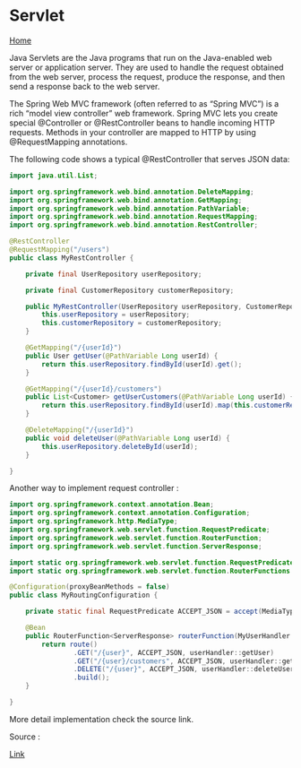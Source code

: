 # Servlet
 [Home](README.md)

Java Servlets are the Java programs that run on the Java-enabled web server or application server. They are used to handle the request obtained from the web server, process the request, produce the response, and then send a response back to the web server. 



The Spring Web MVC framework (often referred to as “Spring MVC”) is a rich “model view controller” web framework. Spring MVC lets you create special @Controller or @RestController beans to handle incoming HTTP requests. Methods in your controller are mapped to HTTP by using @RequestMapping annotations.

The following code shows a typical @RestController that serves JSON data:

```java
import java.util.List;

import org.springframework.web.bind.annotation.DeleteMapping;
import org.springframework.web.bind.annotation.GetMapping;
import org.springframework.web.bind.annotation.PathVariable;
import org.springframework.web.bind.annotation.RequestMapping;
import org.springframework.web.bind.annotation.RestController;

@RestController
@RequestMapping("/users")
public class MyRestController {

	private final UserRepository userRepository;

	private final CustomerRepository customerRepository;

	public MyRestController(UserRepository userRepository, CustomerRepository customerRepository) {
		this.userRepository = userRepository;
		this.customerRepository = customerRepository;
	}

	@GetMapping("/{userId}")
	public User getUser(@PathVariable Long userId) {
		return this.userRepository.findById(userId).get();
	}

	@GetMapping("/{userId}/customers")
	public List<Customer> getUserCustomers(@PathVariable Long userId) {
		return this.userRepository.findById(userId).map(this.customerRepository::findByUser).get();
	}

	@DeleteMapping("/{userId}")
	public void deleteUser(@PathVariable Long userId) {
		this.userRepository.deleteById(userId);
	}

}
```

Another way to implement request controller :

```java
import org.springframework.context.annotation.Bean;
import org.springframework.context.annotation.Configuration;
import org.springframework.http.MediaType;
import org.springframework.web.servlet.function.RequestPredicate;
import org.springframework.web.servlet.function.RouterFunction;
import org.springframework.web.servlet.function.ServerResponse;

import static org.springframework.web.servlet.function.RequestPredicates.accept;
import static org.springframework.web.servlet.function.RouterFunctions.route;

@Configuration(proxyBeanMethods = false)
public class MyRoutingConfiguration {

	private static final RequestPredicate ACCEPT_JSON = accept(MediaType.APPLICATION_JSON);

	@Bean
	public RouterFunction<ServerResponse> routerFunction(MyUserHandler userHandler) {
		return route()
				.GET("/{user}", ACCEPT_JSON, userHandler::getUser)
				.GET("/{user}/customers", ACCEPT_JSON, userHandler::getUserCustomers)
				.DELETE("/{user}", ACCEPT_JSON, userHandler::deleteUser)
				.build();
	}

}
```

More detail implementation check the source link.

Source :

[Link](https://docs.spring.io/spring-boot/reference/web/servlet.html)